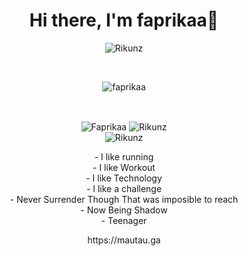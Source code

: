 <h1 align="center">Hi there, I'm faprikaa👋</h1>
<p align="center"><img src="https://komarev.com/ghpvc/?username=Fsprikaa&label=Profile%20views&color=1ea97f&style=flat" alt="Rikunz" /></p>
<br>
<p align="center">
  <img align="center" src="https://lanyard.cnrad.dev/api/555238901527085056" href="https://discord.com/users/555238901527085056" alt="faprikaa" />
  </p>
  <br>
<p align="center">
<img align="center" src="https://github-readme-streak-stats.herokuapp.com/?user=faprikaa&theme=radical&mode=weekly" alt="Faprikaa" />
<img align="center" src="https://github-readme-stats.vercel.app/api?username=faprikaa&theme=tokyonight" alt="Rikunz" />
<br>
 <img align="center" src="https://github-readme-stats-git-master-revenger-a.vercel.app/api/top-langs?langs_count=6&username=faprikaa&theme=radical&layout=compact&hide=css,html,javascript,ShaderLab,HLSL,Python&count_private=true" alt="Rikunz" />
</p>

<p align="center">
- I like running <br>
- I like Workout <br>
- I like Technology <br>
- I like a challenge <br>
- Never Surrender Though That was imposible to reach <br>
- Now Being Shadow <br>
- Teenager
</p>

<p align="center" style="color:red, size:9">
 https://mautau.ga
</p>
